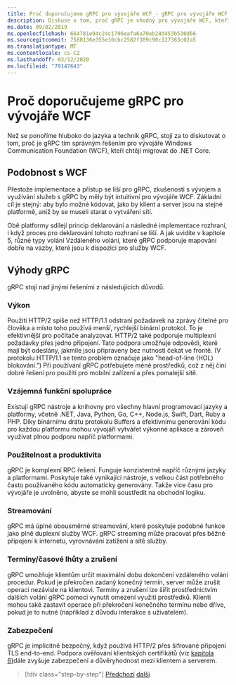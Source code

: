 ```yaml
---
title: Proč doporučujeme gRPC pro vývojáře WCF - gRPC pro vývojáře WCF
description: Diskuse o tom, proč gRPC je vhodný pro vývojáře WCF, kteří chtějí migrovat na moderní architektury a platformy.
ms.date: 09/02/2019
ms.openlocfilehash: 664781e94c24c1796eafa6a70eb28d453b530d66
ms.sourcegitcommit: 7588136e355e10cbc2582f389c90c127363c02a5
ms.translationtype: MT
ms.contentlocale: cs-CZ
ms.lasthandoff: 03/12/2020
ms.locfileid: "79147643"
---
```

# <a name="why-we-recommend-grpc-for-wcf-developers"></a>Proč doporučujeme gRPC pro vývojáře WCF

Než se ponoříme hluboko do jazyka a technik gRPC, stojí za to diskutovat o tom, proč je gRPC tím správným řešením pro vývojáře Windows Communication Foundation (WCF), kteří chtějí migrovat do .NET Core.

## <a name="similarity-to-wcf"></a>Podobnost s WCF

Přestože implementace a přístup se liší pro gRPC, zkušenosti s vývojem a využívání služeb s gRPC by měly být intuitivní pro vývojáře WCF. Základní cíl je stejný: aby bylo možné kódovat, jako by klient a server jsou na stejné platformě, aniž by se museli starat o vytváření sítí.

Obě platformy sdílejí princip deklarování a následné implementace rozhraní, i když proces pro deklarování tohoto rozhraní se liší. A jak uvidíte v kapitole 5, různé typy volání Vzdáleného volání, které gRPC podporuje mapování dobře na vazby, které jsou k dispozici pro služby WCF.

## <a name="benefits-of-grpc"></a>Výhody gRPC

gRPC stojí nad jinými řešeními z následujících důvodů.

### <a name="performance"></a>Výkon

Použití HTTP/2 spíše než HTTP/1.1 odstraní požadavek na zprávy čitelné pro člověka a místo toho používá menší, rychlejší binární protokol. To je efektivnější pro počítače analyzovat. HTTP/2 také podporuje multiplexní požadavky přes jedno připojení. Tato podpora umožňuje odpovědi, které mají být odeslány, jakmile jsou připraveny bez nutnosti čekat ve frontě. (V protokolu HTTP/1.1 se tento problém označuje jako "head-of-line (HOL) blokování.") Při používání gRPC potřebujete méně prostředků, což z něj činí dobré řešení pro použití pro mobilní zařízení a přes pomalejší sítě.

### <a name="interoperability"></a>Vzájemná funkční spolupráce

Existují gRPC nástroje a knihovny pro všechny hlavní programovací jazyky a platformy, včetně .NET, Java, Python, Go, C++, Node.js, Swift, Dart, Ruby a PHP. Díky binárnímu drátu protokolu Buffers a efektivnímu generování kódu pro každou platformu mohou vývojáři vytvářet výkonné aplikace a zároveň využívat plnou podporu napříč platformami.

### <a name="usability-and-productivity"></a>Použitelnost a produktivita

gRPC je komplexní RPC řešení. Funguje konzistentně napříč různými jazyky a platformami. Poskytuje také vynikající nástroje, s velkou část potřebného často používaného kódu automaticky generovány. Takže více času pro vývojáře je uvolněno, abyste se mohli soustředit na obchodní logiku.

### <a name="streaming"></a>Streamování

gRPC má úplné obousměrné streamování, které poskytuje podobné funkce jako plně duplexní služby WCF. gRPC streaming může pracovat přes běžné připojení k internetu, vyrovnávání zatížení a sítě služby.

### <a name="deadlinetimeouts-and-cancellation"></a>Termíny/časové lhůty a zrušení

gRPC umožňuje klientům určit maximální dobu dokončení vzdáleného volání procedur. Pokud je překročen zadaný konečný termín, server může zrušit operaci nezávisle na klientovi. Termíny a zrušení lze šířit prostřednictvím dalších volání gRPC pomoci vynutit omezení využití prostředků. Klienti mohou také zastavit operace při překročení konečného termínu nebo dříve, pokud je to nutné (například z důvodu interakce s uživatelem).

### <a name="security"></a>Zabezpečení

gRPC je implicitně bezpečný, když používá HTTP/2 přes šifrované připojení TLS end-to-end. Podpora ověřování klientských certifikátů (viz [kapitola 6)](security.md)dále zvyšuje zabezpečení a důvěryhodnost mezi klientem a serverem.

>[!div class="step-by-step"]
>[Předchozí](network-protocols.md)
>[další](protocol-buffers.md)
